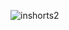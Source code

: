 ![inshorts2](https://user-images.githubusercontent.com/25485880/121484285-b28d4680-c9ec-11eb-97db-c4cb770dd249.gif)

